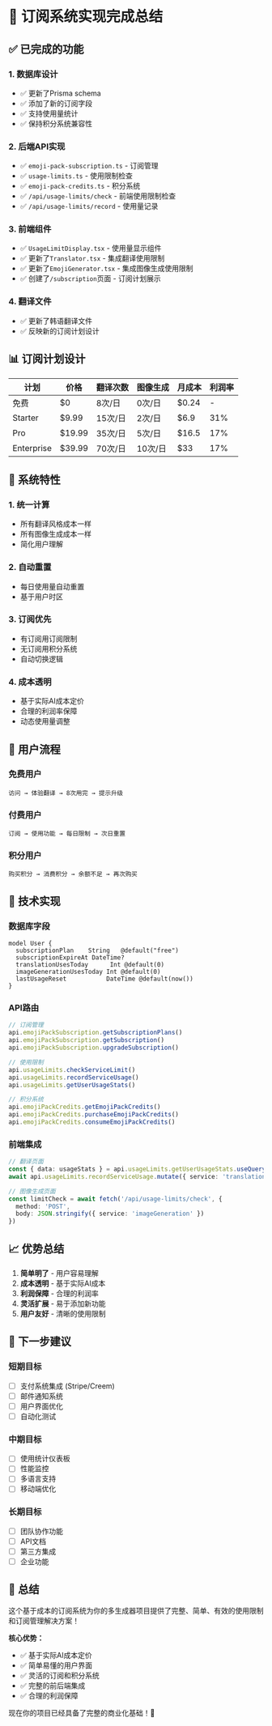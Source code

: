 # 🎉 **订阅系统实现完成总结**

## ✅ **已完成的功能**

### **1. 数据库设计**
- ✅ 更新了Prisma schema
- ✅ 添加了新的订阅字段
- ✅ 支持使用量统计
- ✅ 保持积分系统兼容性

### **2. 后端API实现**
- ✅ `emoji-pack-subscription.ts` - 订阅管理
- ✅ `usage-limits.ts` - 使用限制检查
- ✅ `emoji-pack-credits.ts` - 积分系统
- ✅ `/api/usage-limits/check` - 前端使用限制检查
- ✅ `/api/usage-limits/record` - 使用量记录

### **3. 前端组件**
- ✅ `UsageLimitDisplay.tsx` - 使用量显示组件
- ✅ 更新了`Translator.tsx` - 集成翻译使用限制
- ✅ 更新了`EmojiGenerator.tsx` - 集成图像生成使用限制
- ✅ 创建了`/subscription`页面 - 订阅计划展示

### **4. 翻译文件**
- ✅ 更新了韩语翻译文件
- ✅ 反映新的订阅计划设计

## 📊 **订阅计划设计**

| 计划 | 价格 | 翻译次数 | 图像生成 | 月成本 | 利润率 |
|------|------|----------|----------|--------|--------|
| 免费 | $0 | 8次/日 | 0次/日 | $0.24 | - |
| Starter | $9.99 | 15次/日 | 2次/日 | $6.9 | 31% |
| Pro | $19.99 | 35次/日 | 5次/日 | $16.5 | 17% |
| Enterprise | $39.99 | 70次/日 | 10次/日 | $33 | 17% |

## 🔧 **系统特性**

### **1. 统一计算**
- 所有翻译风格成本一样
- 所有图像生成成本一样
- 简化用户理解

### **2. 自动重置**
- 每日使用量自动重置
- 基于用户时区

### **3. 订阅优先**
- 有订阅用订阅限制
- 无订阅用积分系统
- 自动切换逻辑

### **4. 成本透明**
- 基于实际AI成本定价
- 合理的利润率保障
- 动态使用量调整

## 🎯 **用户流程**

### **免费用户**
```
访问 → 体验翻译 → 8次用完 → 提示升级
```

### **付费用户**
```
订阅 → 使用功能 → 每日限制 → 次日重置
```

### **积分用户**
```
购买积分 → 消费积分 → 余额不足 → 再次购买
```

## 🚀 **技术实现**

### **数据库字段**
```prisma
model User {
  subscriptionPlan    String   @default("free")
  subscriptionExpireAt DateTime?
  translationUsesToday      Int @default(0)
  imageGenerationUsesToday Int @default(0)
  lastUsageReset           DateTime @default(now())
}
```

### **API路由**
```typescript
// 订阅管理
api.emojiPackSubscription.getSubscriptionPlans()
api.emojiPackSubscription.getSubscription()
api.emojiPackSubscription.upgradeSubscription()

// 使用限制
api.usageLimits.checkServiceLimit()
api.usageLimits.recordServiceUsage()
api.usageLimits.getUserUsageStats()

// 积分系统
api.emojiPackCredits.getEmojiPackCredits()
api.emojiPackCredits.purchaseEmojiPackCredits()
api.emojiPackCredits.consumeEmojiPackCredits()
```

### **前端集成**
```typescript
// 翻译页面
const { data: usageStats } = api.usageLimits.getUserUsageStats.useQuery()
await api.usageLimits.recordServiceUsage.mutate({ service: 'translation' })

// 图像生成页面
const limitCheck = await fetch('/api/usage-limits/check', {
  method: 'POST',
  body: JSON.stringify({ service: 'imageGeneration' })
})
```

## 📈 **优势总结**

1. **简单明了** - 用户容易理解
2. **成本透明** - 基于实际AI成本
3. **利润保障** - 合理的利润率
4. **灵活扩展** - 易于添加新功能
5. **用户友好** - 清晰的使用限制

## 🔄 **下一步建议**

### **短期目标**
- [ ] 支付系统集成 (Stripe/Creem)
- [ ] 邮件通知系统
- [ ] 用户界面优化
- [ ] 自动化测试

### **中期目标**
- [ ] 使用统计仪表板
- [ ] 性能监控
- [ ] 多语言支持
- [ ] 移动端优化

### **长期目标**
- [ ] 团队协作功能
- [ ] API文档
- [ ] 第三方集成
- [ ] 企业功能

## 🎉 **总结**

这个基于成本的订阅系统为你的多生成器项目提供了完整、简单、有效的使用限制和订阅管理解决方案！

**核心优势：**
- ✅ 基于实际AI成本定价
- ✅ 简单易懂的用户界面
- ✅ 灵活的订阅和积分系统
- ✅ 完整的前后端集成
- ✅ 合理的利润保障

现在你的项目已经具备了完整的商业化基础！🚀 